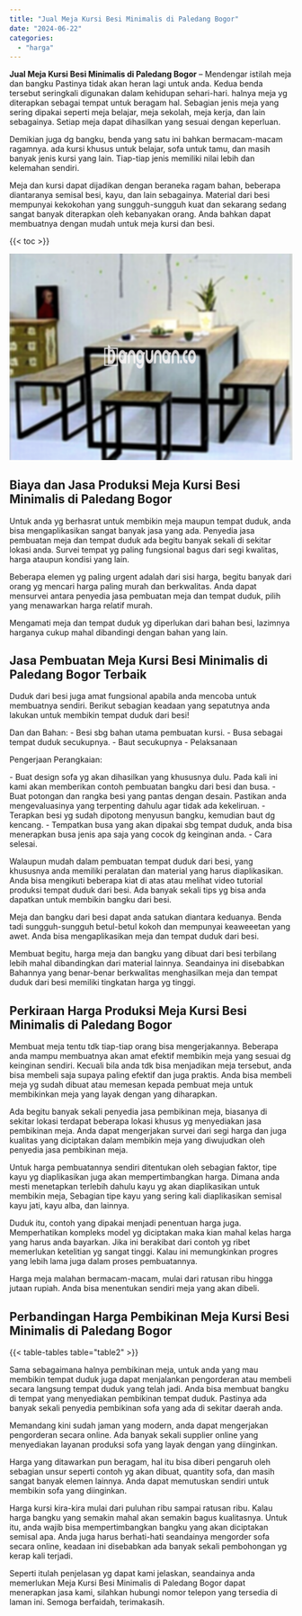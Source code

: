 ```yaml
---
title: "Jual Meja Kursi Besi Minimalis di Paledang Bogor"
date: "2024-06-22"
categories: 
  - "harga"
---
```


**Jual Meja Kursi Besi Minimalis di Paledang Bogor** – Mendengar istilah meja dan bangku Pastinya tidak akan heran lagi untuk anda. Kedua benda tersebut seringkali digunakan dalam kehidupan sehari-hari. halnya meja yg diterapkan sebagai tempat untuk beragam hal. Sebagian jenis meja yang sering dipakai seperti meja belajar, meja sekolah, meja kerja, dan lain sebagainya. Setiap meja dapat dihasilkan yang sesuai dengan keperluan.

Demikian juga dg bangku, benda yang satu ini bahkan bermacam-macam ragamnya. ada kursi khusus untuk belajar, sofa untuk tamu, dan masih banyak jenis kursi yang lain. Tiap-tiap jenis memiliki nilai lebih dan kelemahan sendiri.

Meja dan kursi dapat dijadikan dengan beraneka ragam bahan, beberapa diantaranya semisal besi, kayu, dan lain sebagainya. Material dari besi mempunyai kekokohan yang sungguh-sungguh kuat dan sekarang sedang sangat banyak diterapkan oleh kebanyakan orang. Anda bahkan dapat membuatnya dengan mudah untuk meja kursi dan besi.

{{< toc >}}

![Jual Meja Kursi Besi Minimalis di Paledang Bogor](/images/jual-meja-besi-murah14.png)

## Biaya dan Jasa Produksi Meja Kursi Besi Minimalis di Paledang Bogor

Untuk anda yg berhasrat untuk membikin meja maupun tempat duduk, anda bisa mengaplikasikan sangat banyak jasa yang ada. Penyedia jasa pembuatan meja dan tempat duduk ada begitu banyak sekali di sekitar lokasi anda. Survei tempat yg paling fungsional bagus dari segi kwalitas, harga ataupun kondisi yang lain.

Beberapa elemen yg paling urgent adalah dari sisi harga, begitu banyak dari orang yg mencari harga paling murah dan berkwalitas. Anda dapat mensurvei antara penyedia jasa pembuatan meja dan tempat duduk, pilih yang menawarkan harga relatif murah.

Mengamati meja dan tempat duduk yg diperlukan dari bahan besi, lazimnya harganya cukup mahal dibandingi dengan bahan yang lain.

## Jasa Pembuatan Meja Kursi Besi Minimalis di Paledang Bogor Terbaik

Duduk dari besi juga amat fungsional apabila anda mencoba untuk membuatnya sendiri. Berikut sebagian keadaan yang sepatutnya anda lakukan untuk membikin tempat duduk dari besi!

Dan dan Bahan: - Besi sbg bahan utama pembuatan kursi. - Busa sebagai tempat duduk secukupnya. - Baut secukupnya - Pelaksanaan

Pengerjaan Perangkaian:

\- Buat design sofa yg akan dihasilkan yang khususnya dulu. Pada kali ini kami akan memberikan contoh pembuatan bangku dari besi dan busa. - Buat potongan dan rangka besi yang pantas dengan desain. Pastikan anda mengevaluasinya yang terpenting dahulu agar tidak ada kekeliruan. - Terapkan besi yg sudah dipotong menyusun bangku, kemudian baut dg kencang. - Tempatkan busa yang akan dipakai sbg tempat duduk, anda bisa menerapkan busa jenis apa saja yang cocok dg keinginan anda. - Cara selesai.

Walaupun mudah dalam pembuatan tempat duduk dari besi, yang khususnya anda memiliki peralatan dan material yang harus diaplikasikan. Anda bisa mengikuti beberapa kiat di atas atau melihat video tutorial produksi tempat duduk dari besi. Ada banyak sekali tips yg bisa anda dapatkan untuk membikin bangku dari besi.

Meja dan bangku dari besi dapat anda satukan diantara keduanya. Benda tadi sungguh-sungguh betul-betul kokoh dan mempunyai keaweeetan yang awet. Anda bisa mengaplikasikan meja dan tempat duduk dari besi.

Membuat begitu, harga meja dan bangku yang dibuat dari besi terbilang lebih mahal dibandingkan dari material lainnya. Seandainya ini disebabkan Bahannya yang benar-benar berkwalitas menghasilkan meja dan tempat duduk dari besi memiliki tingkatan harga yg tinggi.

## Perkiraan Harga Produksi Meja Kursi Besi Minimalis di Paledang Bogor

Membuat meja tentu tdk tiap-tiap orang bisa mengerjakannya. Beberapa anda mampu membuatnya akan amat efektif membikin meja yang sesuai dg keinginan sendiri. Kecuali bila anda tdk bisa menjadikan meja tersebut, anda bisa membeli saja supaya paling efektif dan juga praktis. Anda bisa membeli meja yg sudah dibuat atau memesan kepada pembuat meja untuk membikinkan meja yang layak dengan yang diharapkan.

Ada begitu banyak sekali penyedia jasa pembikinan meja, biasanya di sekitar lokasi terdapat beberapa lokasi khusus yg menyediakan jasa pembikinan meja. Anda dapat mengerjakan survei dari segi harga dan juga kualitas yang diciptakan dalam membikin meja yang diwujudkan oleh penyedia jasa pembikinan meja.

Untuk harga pembuatannya sendiri ditentukan oleh sebagian faktor, tipe kayu yg diaplikasikan juga akan mempertimbangkan harga. Dimana anda mesti menetapkan terlebih dahulu kayu yg akan diaplikasikan untuk membikin meja, Sebagian tipe kayu yang sering kali diaplikasikan semisal kayu jati, kayu alba, dan lainnya.

Duduk itu, contoh yang dipakai menjadi penentuan harga juga. Memperhatikan kompleks model yg diciptakan maka kian mahal kelas harga yang harus anda bayarkan. Jika ini berakibat dari contoh yg ribet memerlukan ketelitian yg sangat tinggi. Kalau ini memungkinkan progres yang lebih lama juga dalam proses pembuatannya.

Harga meja malahan bermacam-macam, mulai dari ratusan ribu hingga jutaan rupiah. Anda bisa menentukan sendiri meja yang akan dibeli.

## Perbandingan Harga Pembikinan Meja Kursi Besi Minimalis di Paledang Bogor

{{< table-tables table="table2" >}}

Sama sebagaimana halnya pembikinan meja, untuk anda yang mau membikin tempat duduk juga dapat menjalankan pengorderan atau membeli secara langsung tempat duduk yang telah jadi. Anda bisa membuat bangku di tempat yang menyediakan pembikinan tempat duduk. Pastinya ada banyak sekali penyedia pembikinan sofa yang ada di sekitar daerah anda.

Memandang kini sudah jaman yang modern, anda dapat mengerjakan pengorderan secara online. Ada banyak sekali supplier online yang menyediakan layanan produksi sofa yang layak dengan yang diinginkan.

Harga yang ditawarkan pun beragam, hal itu bisa diberi pengaruh oleh sebagian unsur seperti contoh yg akan dibuat, quantity sofa, dan masih sangat banyak elemen lainnya. Anda dapat memutuskan sendiri untuk membikin sofa yang diinginkan.

Harga kursi kira-kira mulai dari puluhan ribu sampai ratusan ribu. Kalau harga bangku yang semakin mahal akan semakin bagus kualitasnya. Untuk itu, anda wajib bisa mempertimbangkan bangku yang akan diciptakan semisal apa. Anda juga harus berhati-hati seandainya mengorder sofa secara online, keadaan ini disebabkan ada banyak sekali pembohongan yg kerap kali terjadi.

Seperti itulah penjelasan yg dapat kami jelaskan, seandainya anda memerlukan Meja Kursi Besi Minimalis di Paledang Bogor dapat menerapkan jasa kami, silahkan hubungi nomor telepon yang tersedia di laman ini. Semoga berfaidah, terimakasih.
